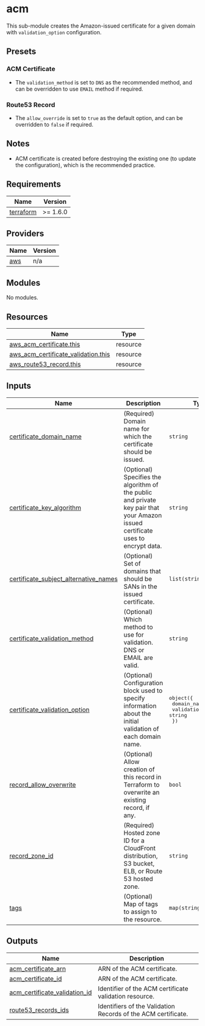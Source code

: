 <!-- BEGIN_TF_DOCS -->
# acm

This sub-module creates the Amazon-issued certificate for a given domain with `validation_option` configuration.

## Presets

### ACM Certificate

- The `validation_method` is set to `DNS` as the recommended method, and can be overridden to use `EMAIL` method if required.

### Route53 Record

- The `allow_override` is set to `true` as the default option, and can be overridden to `false` if required.

## Notes

- ACM certificate is created before destroying the existing one (to update the configuration), which is the recommended practice.

## Requirements

| Name | Version |
|------|---------|
| <a name="requirement_terraform"></a> [terraform](#requirement\_terraform) | >= 1.6.0 |

## Providers

| Name | Version |
|------|---------|
| <a name="provider_aws"></a> [aws](#provider\_aws) | n/a |

## Modules

No modules.

## Resources

| Name | Type |
|------|------|
| [aws_acm_certificate.this](https://registry.terraform.io/providers/hashicorp/aws/latest/docs/resources/acm_certificate) | resource |
| [aws_acm_certificate_validation.this](https://registry.terraform.io/providers/hashicorp/aws/latest/docs/resources/acm_certificate_validation) | resource |
| [aws_route53_record.this](https://registry.terraform.io/providers/hashicorp/aws/latest/docs/resources/route53_record) | resource |

## Inputs

| Name | Description | Type | Default | Required |
|------|-------------|------|---------|:--------:|
| <a name="input_certificate_domain_name"></a> [certificate\_domain\_name](#input\_certificate\_domain\_name) | (Required) Domain name for which the certificate should be issued. | `string` | n/a | yes |
| <a name="input_certificate_key_algorithm"></a> [certificate\_key\_algorithm](#input\_certificate\_key\_algorithm) | (Optional) Specifies the algorithm of the public and private key pair that your Amazon issued certificate uses to encrypt data. | `string` | `null` | no |
| <a name="input_certificate_subject_alternative_names"></a> [certificate\_subject\_alternative\_names](#input\_certificate\_subject\_alternative\_names) | (Optional) Set of domains that should be SANs in the issued certificate. | `list(string)` | `[]` | no |
| <a name="input_certificate_validation_method"></a> [certificate\_validation\_method](#input\_certificate\_validation\_method) | (Optional) Which method to use for validation. DNS or EMAIL are valid. | `string` | `"DNS"` | no |
| <a name="input_certificate_validation_option"></a> [certificate\_validation\_option](#input\_certificate\_validation\_option) | (Optional) Configuration block used to specify information about the initial validation of each domain name. | <pre>object({<br>    domain_name       = string<br>    validation_domain = string<br>  })</pre> | `null` | no |
| <a name="input_record_allow_overwrite"></a> [record\_allow\_overwrite](#input\_record\_allow\_overwrite) | (Optional) Allow creation of this record in Terraform to overwrite an existing record, if any. | `bool` | `true` | no |
| <a name="input_record_zone_id"></a> [record\_zone\_id](#input\_record\_zone\_id) | (Required) Hosted zone ID for a CloudFront distribution, S3 bucket, ELB, or Route 53 hosted zone. | `string` | n/a | yes |
| <a name="input_tags"></a> [tags](#input\_tags) | (Optional) Map of tags to assign to the resource. | `map(string)` | `{}` | no |

## Outputs

| Name | Description |
|------|-------------|
| <a name="output_acm_certificate_arn"></a> [acm\_certificate\_arn](#output\_acm\_certificate\_arn) | ARN of the ACM certificate. |
| <a name="output_acm_certificate_id"></a> [acm\_certificate\_id](#output\_acm\_certificate\_id) | ARN of the ACM certificate. |
| <a name="output_acm_certificate_validation_id"></a> [acm\_certificate\_validation\_id](#output\_acm\_certificate\_validation\_id) | Identifier of the ACM certificate validation resource. |
| <a name="output_route53_records_ids"></a> [route53\_records\_ids](#output\_route53\_records\_ids) | Identifiers of the Validation Records of the ACM certificate. |
<!-- END_TF_DOCS -->
